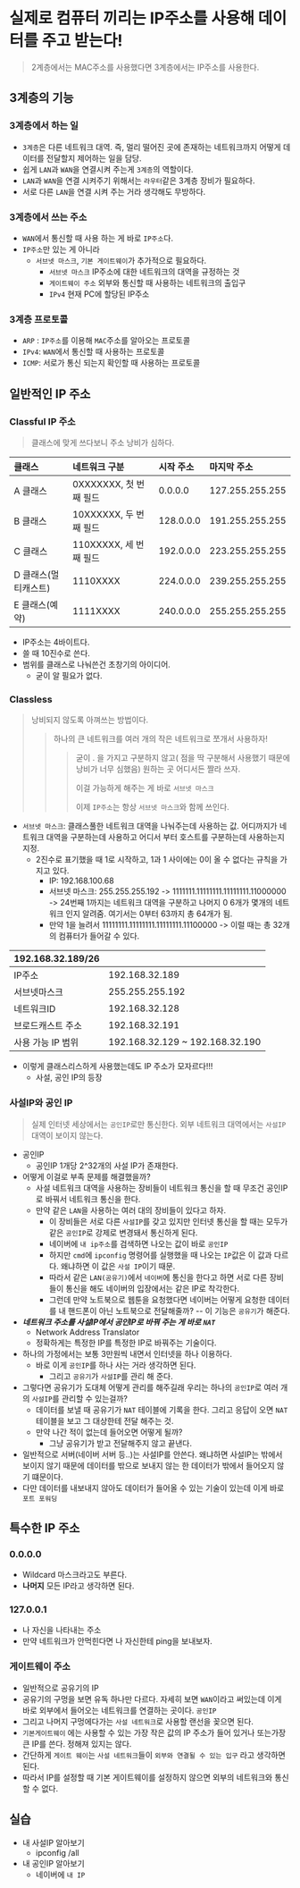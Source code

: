 # 실제로 컴퓨터 끼리는 IP주소를 사용해 데이터를 주고 받는다!

> 2계층에서는 MAC주소를 사용했다면 3계층에서는 IP주소를 사용한다.

## 3계층의 기능

### 3계층에서 하는 일

* `3계층`은 다른 네트워크 대역. 즉, 멀리 떨어진 곳에 존재하는 네트워크까지 어떻게 데이터를 전달할지 제어하는 일을 담당.
* 쉽게 `LAN`과 `WAN`을 연결시켜 주는게 `3계층`의 역할이다.
* `LAN`과 `WAN`을 연결 시켜주기 위해서는 `라우터`같은 3계층 장비가 필요하다.
* 서로 다른 `LAN`을 연결 시켜 주는 거라 생각해도 무방하다.

### 3계층에서 쓰는 주소

* `WAN`에서 통신할 때 사용 하는 게 바로 `IP주소`다.
* `IP주소`만 있는 게 아니라
  * `서브넷 마스크`, `기본 게이트웨이`가 추가적으로 필요하다.
    * `서브넷 마스크`  IP주소에 대한 네트워크의 대역을 규정하는 것
    * `게이트웨이 주소` 외부와 통신할 때 사용하는 네트워크의 출입구
    * `IPv4` 현재 PC에 할당된 IP주소

### 3계층 프로토콜

* `ARP` : `IP주소`를 이용해 `MAC`주소를 알아오는 프로토콜
* `IPv4`: `WAN`에서 통신할 때 사용하는 프로토콜
* `ICMP`: 서로가 통신 되는지 확인할 때 사용하는 프로토콜

## 일반적인 IP 주소

### Classful IP 주소

> 클래스에 맞게 쓰다보니 주소 낭비가 심하다.

| 클래스 | 네트워크 구분 | 시작 주소 | 마지막 주소 |
| :--- | :--- | :--- | :--- |
| A 클래스 | 0XXXXXXX, 첫 번째 필드 | 0.0.0.0 | 127.255.255.255 |
| B 클래스 | 10XXXXXX, 두 번째 필드 | 128.0.0.0 | 191.255.255.255 |
| C 클래스 | 110XXXXX, 세 번째 필드 | 192.0.0.0 | 223.255.255.255 |
| D 클래스\(멀티캐스트\) | 1110XXXX | 224.0.0.0 | 239.255.255.255 |
| E 클래스\(예약\) | 1111XXXX | 240.0.0.0 | 255.255.255.255 |

* IP주소는 4바이트다.
* 쓸 때 10진수로 쓴다.
* 범위를 클래스로 나눠쓴건 초창기의 아이디어.
  * 굳이 알 필요가 없다. 

### Classless

> 낭비되지 않도록 아껴쓰는 방법이다.
>
> > 하나의 큰 네트워크를 여러 개의 작은 네트워크로 쪼개서 사용하자!
> >
> > > 굳이 . 을 가지고 구분하지 않고\( 점을 딱 구분해서 사용했기 때문에 낭비가 너무 심했음\) 원하는 곳 어디서든 짤라 쓰자.
> > >
> > > 이걸 가능하게 해주는 게 바로 `서브넷 마스크`
> > >
> > > 이제 `IP주소`는 항상 `서브넷 마스크`와 함께 쓰인다.

* `서브넷 마스크`: 클래스풀한 네트워크 대역을 나눠주는데  사용하는 값. 어디까지가 네트워크 대역을 구분하는데 사용하고 어디서 부터 호스트를 구분하는데 사용하는지 지정.
  * 2진수로 표기했을 때 1로 시작하고, 1과 1 사이에는 0이 올 수 없다는 규칙을 가지고 있다.
    * IP: 192.168.100.68
    * 서브넷 마스크: 255.255.255.192 -&gt; 1111111.11111111.11111111.11000000 -&gt; 24번째 1까지는 네트워크 대역을 구분하고 나머지 0 6개가 몇개의 네트워크 인지 알려줌. 여기서는 0부터 63까지 총 64개가 됨.
    * 만약 1을 늘려서 11111111.11111111.11111111.11100000 -&gt; 이럴 때는 총 32개의 컴퓨터가 들어갈 수 있다.

| 192.168.32.189/26 |  |
| :--- | :--- |
| IP주소 | 192.168.32.189 |
| 서브넷마스크 | 255.255.255.192 |
| 네트워크ID | 192.168.32.128 |
| 브로드캐스트 주소 | 192.168.32.191 |
| 사용 가능 IP 범위 | 192.168.32.129 ~ 192.168.32.190 |

* 이렇게 클래스리스하게 사용했는데도 IP 주소가 모자르다!!! 
  * 사설, 공인 IP의 등장

### 사설IP와 공인 IP

> 실제 인터넷 세상에서는 `공인IP`로만 통신한다. 외부 네트워크 대역에서는 `사설IP` 대역이 보이지 않는다.

* 공인IP
  * 공인IP 1개당 2^32개의 사설 IP가 존재한다.
* 어떻게 이걸로 부족 문제를 해결했을까?
  * 사설 네트워크 대역을 사용하는 장비들이 네트워크 통신을 할 때 무조건 공인IP로 바꿔서 네트워크 통신을 한다.
  * 만약 같은 `LAN`을 사용하는 여러 대의 장비들이 있다고 하자.
    * 이 장비들은 서로 다른 `사설IP`를 갖고 있지만 인터넷 통신을 할 때는 모두가 같은 `공인IP`로 강제로 변경돼서 통신하게 된다.
    * 네이버에 `내 ip주소`를 검색하면 나오는 값이 바로 `공인IP`
    * 하지만 `cmd`에 `ipconfig` 명령어를 실행했을 때 나오는 `IP`값은 이 값과 다르다. 왜냐하면 이 값은 `사설 IP`이기 때문.
    * 따라서 같은 `LAN(공유기)`에서 `네이버`에 통신을 한다고 하면 서로 다른 장비들이 통신을 해도 네이버의 입장에서는 같은 IP로 착각한다.
    * 그런데 만약 노트북으로 웹툰을 요청했다면 네이버는 어떻게 요청한 데이터를 내 핸드폰이 아닌 노트북으로 전달해줄까? -- 이 기능은 `공유기`가 해준다.
* _**네트워크 주소를 사설IP에서 공인IP로 바꿔 주는 게 바로**_ _**`NAT`**_
  * Network Address Translator
  * 정확하게는 특정한 IP를 특정한 IP로 바꿔주는 기술이다.
* 하나의 가정에서는 보통 3만원씩 내면서 인터넷을 하나 이용하다.
  * 바로 이게 `공인IP`를 하나 사는 거라 생각하면 된다.
    * 그리고 `공유기`가 `사설IP`를 관리 해 준다.
* 그렇다면 공유기가 도대체 어떻게 관리를 해주길래 우리는 하나의 `공인IP`로 여러 개의 `사설IP`를 관리할 수 있는걸까?
  * 데이터를 보낼 때 공유기가 `NAT` 테이블에 기록을 한다. 그리고 응답이 오면 `NAT` 테이블을 보고 그 대상한테 전달 해주는 것.
  * 만약 나간 적이 없는데 들어오면 어떻게 될까?
    * 그냥 공유기가 받고 전달해주지 않고 끝낸다.
* 일반적으로 서버\(네이버 서버 등..\)는 사설IP를 안쓴다. 왜냐하면 사설IP는 밖에서 보이지 않기 때문에 데이터를 밖으로 보내지 않는 한 데이터가 밖에서 들어오지 않기 떄문이다.
* 다만 데이터를 내보내지 않아도 데이터가 들어올 수 있는 기술이 있는데 이게 바로 `포트 포워딩`

## 특수한 IP 주소

### 0.0.0.0

* Wildcard 마스크라고도 부른다.
* **나머지** 모든 IP라고 생각하면 된다.

### 127.0.0.1

* 나 자신을 나타내는 주소
* 만약 네트워크가 안먹힌다면 나 자신한테 ping을 보내보자.

### 게이트웨이 주소

* 일반적으로 공유기의 IP
* 공유기의 구멍을 보면 유독 하나만 다르다. 자세히 보면 `WAN`이라고 써있는데 이게 바로 외부에서 들어오는 네트워크를 연결하는 곳이다. `공인IP`
* 그리고 나머지 구멍에다가는 `사설 네트워크`로 사용할 랜선을 꽂으면 된다.
* `기본게이트웨이` 에는 사용할 수 있는 가장 작은 값의 IP 주소가 들어 있거나 또는가장 큰 IP를 쓴다. 정해져 있지는 않다.
* 간단하게 `게이트 웨이`는 `사설 네트워크`들이 `외부와 연결될 수 있는 입구` 라고 생각하면 된다.
* 따라서 IP를 설정할 때 기본 게이트웨이를 설정하지 않으면 외부의 네트워크와 통신할 수 없다.

## 실습

* 내 사설IP 알아보기
  * ipconfig /all
* 내 공인IP 알아보기
  * 네이버에 `내 IP`

